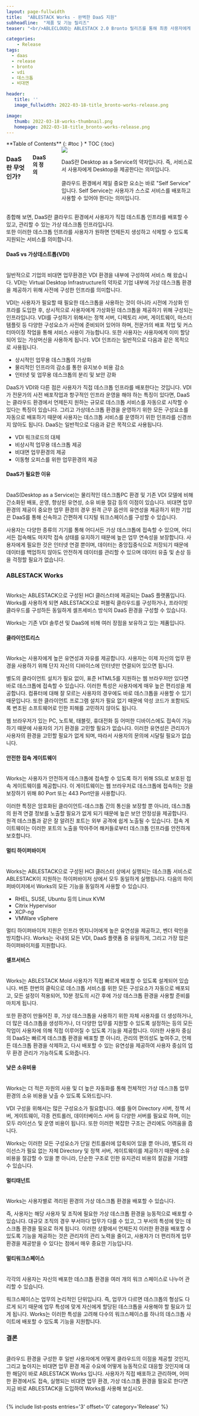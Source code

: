 ```yaml
---
layout: page-fullwidth
title:  "ABLESTACK Works - 완벽한 DaaS 지원"
subheadline:  "제품 및 기능 릴리즈"
teaser: "<br/>ABLECLOUD는 ABLESTACK 2.0 Bronto 릴리즈를 통해 최종 사용자에게 비대면 업무환경을 제공하기 위한 Desktop as a Service인 Works를 릴리즈 했습니다. ABLESTACK Works를 통해 기업 내부의 업무 환경을 안전하게 어디서나 사용자에게 제공할 수 있습니다. 이제 기업의 업무 환경을 비대면 환경으로 전환하십시오."

categories:
    - Release
tags:
  - daas
  - release
  - bronto
  - vdi
  - 데스크톱
  - 비대면

header:
   title: ''
   image_fullwidth: 2022-03-18-title_bronto-works-release.png

image:
   thumb: 2022-03-18-works-thumbnail.png
   homepage: 2022-03-18-title_bronto-works-release.png
---
```


<div class="row">
<div class="medium-4 medium-push-8 columns" markdown="1">
  <div class="panel radius" markdown="1">
  **Table of Contents**
  {: #toc }
  *  TOC
  {:toc}
  </div>
</div><!-- /.medium-4.columns -->

  <div class="medium-8 medium-pull-4 columns" markdown="1">

### DaaS란 무엇인가?

#### DaaS의 정의
<br/>
  <div class="row">
    <div class="small-5 columns">
        <img src="/images/2022-03-18-daas-image.png">
    </div>
    <div class="small-7 columns">
        <p>
          DaaS란 Desktop as a Service의 약자입니다. 즉, 서비스로서 사용자에게 Desktop을 제공한다는 의미입니다. 
          <br/>
          <br/> 클라우드 환경에서 제일 중요한 요소는 바로 "Self Service" 입니다. Self Service는 사용자가 스스로 서비스를 배포하고 사용할 수 있어야 한다는 의미입니다. 
        </p>
    </div>
  </div>
</div>
</div>

<br/>
종합해 보면, DaaS란 클라우드 환경에서 사용자가 직접 데스트톱 인프라를 배포할 수 있고, 관리할 수 있는 가상 데스크톱 인프라입니다. 
<br/>또한 이러한 데스크톱 인프라를 사용자가 원하면 언제든지 생성하고 삭제할 수 있도록 지원되는 서비스를 의미합니다. 

#### DaaS vs 가상데스트톱(VDI)
<br/>
일반적으로 기업의 비대면 업무환경은 VDI 환경을 내부에 구성하여 서비스 해 왔습니다. VDI는 Virtual Desktop Infrastructure의 약자로 기업 내부에 가상 데스크톱 환경을 제공하기 위해 사전에 구성한 인프라를 의미합니다. 

VDI는 사용자가 필요할 때 필요한 데스크톱을 사용하는 것이 아니라 시전에 가상화 인프라를 도입한 후, 상시적으로 사용자에게 가상화된 데스크톱을 제공하기 위해 구성되는 인프라입니다. VDI를 구성하기 위해서는 정책 서버, 디렉토리 서버, 게이트웨이, 마스터 템플릿 등 다양한 구성요소가 사전에 준비되어 있어야 하며, 전문가의 배포 작업 및 커스터마이징 작업을 통해 서비스 사용이 가능합니다. 또한 사용자는 사용자에게 이미 할당되어 있는 가상머신을 사용하게 됩니다. VDI 인프라는 일반적으로 다음과 같은 목적으로 사용됩니다. 

  - 상시적인 업무용 데스크톱의 가상화
  - 물리적인 인프라의 감소를 통한 유지보수 비용 감소
  - 인터넷 및 업무용 데스크톱의 분리 및 보안 강화

DaaS가 VDI와 다른 점은 사용자가 직접 데스크톱 인프라를 배포한다는 것입니다. VDI가 전문가의 사전 배포작업과 항구적인 인프라 운영을 해야 하는 특징이 있다면, DaaS는 클라우드 환경에서 언제든지 원하는 규모로 데스크톱 서비스를 자동으로 시작할 수 있다는 특징이 있습니다. 그리고 가상데스크톱 환경을 운영하기 위한 모든 구성요소를 자동으로 배포하기 때문에 사용자는 데스크톱 서비스를 운영하기 위한 인프라를 신경쓰지 않아도 됩니다. DaaS는 일반적으로 다음과 같은 목적으로 사용됩니다. 

  - VDI 워크로드의 대체
  - 비상시적 업무용 데스크톱 제공
  - 비대면 업무환경의 제공
  - 이동형 오피스를 위한 업무환경의 제공

#### DaaS가 필요한 이유
<br/>
DaaS(Desktop as a Service)는 물리적인 데스크톱PC 환경 및 기존 VDI 모델에 비해 간소화된 배포, 운영, 향상된 유연성, 소유 비용 절감 등의 이점이 있습니다. 비대면 업무 환경의 제공이 중요한 업무 환경의 경우 원격 근무 옵션의 유연성을 제공하기 위한 기업은 DaaS를 통해 신속하고 간편하게 디지털 워크스페이스를 구성할 수 있습니다. 

사용자는 다양한 종류의 기기를 통해 어디서든 가상 데스크톱에 접속할 수 있으며, 어디서든 접속해도 마지막 접속 상태를 유지하기 때문에 높은 업무 연속성을 보장합니다. 사용자에게 필요한 것은 인터넷 연결 뿐이며, 데이터는 중앙집중식으로 저장되기 때문에 데이터를 백업하지 않아도 안전하게 데이터를 관리할 수 있으며 데이터 유출 및 손상 등을 걱정할 필요가 없습니다. 

### ABLESTACK Works
<br/>
Works는 ABLESTACK으로 구성된 HCI 클러스터에 제공되는 DaaS 플랫폼입니다. Works를 사용하게 되면 ABLESTACK으로 퍼블릭 클라우드를 구성하거나, 프라이빗 클라우드를 구성하든 동일하게 셀프세비스 방식의 DaaS 환경을 구성할 수 있습니다. 

Works는 기존 VDI 솔루션 및 DaaS에 비해 여러 장점을 보유하고 있는 제품입니다.
<br/>

#### 클라이언트리스
<br/>
Works는 사용자에게 높은 유연성과 자유를 제공합니다. 사용자는 이제 자신의 업무 환경을 사용하기 위해 단지 자신의 디바이스에 인터넷만 연결되어 있으면 됩니다. 

별도의 클라이언트 설치가 필요 없이, 표준 HTML5를 지원하는 웹 브라우저만 있다면 바로 데스크톱에 접속할 수 있습니다. 이러한 특성은 사용자에게 매우 높은 편리성을 제공합니다. 컴퓨터에 대해 잘 모르는 사용자의 경우에도 바로 데스크톱을 사용할 수 있기 때문입니다. 또한 클라이언트 프로그램 설치가 필요 없기 때문에 악성 코드가 포함되도록 변조된 소프트웨어로 인한 피해를 고민하지 않아도 됩니다. 

웹 브라우저가 있는 PC, 노트북, 태블릿, 휴대전화 등 어떠한 디바이스에도 접속이 가능하기 때문에 사용자의 기기 환경을 고민할 필요가 없습니다. 이러한 유연성은 관리자가 사용자의 환경을 고민할 필요가 없게 되며, 따라서 사용자의 문의에 시달릴 필요가 없습니다. 

#### 안전한 접속 게이트웨이
<br/>
Works는 사용자가 안전하게 데스크톱에 접속할 수 있도록 하기 위해 SSL로 보호된 접속 게이트웨이를 제공합니다. 이 게이트웨이는 웹 브라우저로 데스크톱에 접속하는 것을 보장하기 위해 80 Port 또는 443 Port만을 사용합니다. 

이러한 특정은 암호화된 클라이언트-데스크톱 간의 통신을 보장할 뿐 아니라, 데스크톱의 원격 연결 정보를 노출할 필요가 없게 되기 때문에 높은 보안 안정성을 제공합니다. 원격 데스크톱과 같은 잘 알려진 포트는 외부 공격에 쉽게 노출될 수 있습니다. 접속 게이트웨이는 이러한 포트의 노출을 막아주어 해커들로부터 데스크톱 인프라를 안전하게 보호합니다. 

#### 멀티 하이퍼바이저
<br/>
Works는 ABLESTACK으로 구성된 HCI 클러스터 상에서 실행되는 데스크톱 서비스로 ABLESTACK이 지원하는 하이퍼바이저 상에서 모두 동일하게 실행됩니다. 다음의 하이퍼바이저에서 Works의 모든 기능을 동일하게 사용할 수 있습니다. 

- RHEL, SUSE, Ubuntu 등의 Linux KVM
- Citrix Hypervisor
- XCP-ng
- VMWare vSphere

멀티 하이퍼바이저 지원은 인프라 엔지니어에게 높은 유연성을 제공하고, 벤더 락인을 방지합니다. Works는 국내외 모든 VDI, DaaS 플랫폼 중 유일하게, 그리고 가장 많은 하이퍼바이저를 지원합니다. 

#### 셀프서비스
<br/>
Works는 ABLESTACK Mold 사용자가 직접 빠르게 배포할 수 있도록 설계되어 있습니다. 버튼 한번의 클릭으로 데스크톱 서비스를 위한 모든 구성요소가 자동으로 배포되고, 모든 설정이 적용되어, 10분 정도의 시간 후에 가상 데스크톱 환경을 사용할 준비를 마치게 됩니다. 

또한 환경이 만들어진 후, 가상 데스크톱을 사용하기 위한 자체 사용자를 더 생성하거나, 더 많은 데스크톱을 생성하거나, 더 다양한 업무를 지원할 수 있도록 설정하는 등의 모든 작업이 사용자에 의해 직접 이루어질 수 있도록 기능을 제공합니다. 이러한 사용자 중심의 DaaS는 빠르게 데스크톱 환경을 배포할 뿐 아니라, 관리의 편의성도 높여주고, 언제든 데스크톱 환경을 삭제하고, 다시 배포할 수 있는 유연성을 제공하여 사용자 중심의 업무 환경 관리가 가능하도록 도와줍니다. 

#### 낮은 소유비용
<br/>
Works는 더 적은 자원의 사용 및 더 높은 자동화를 통해 전체적인 가상 데스크톱 업무 환경의 소유 비용을 낮출 수 있도록 도와드립니다. 

VDI 구성을 위해서는 많은 구성요소가 필요합니다. 예를 들어 Directory 서버, 정책 서버, 게이트웨이, 각종 컨트롤러, 데이터베이스 서버 등 다양한 서버를 필요로 하며, 이는 모두 라이선스 및 운영 비용이 됩니다. 또한 이러한 복잡한 구조는 관리에도 어려움을 줍니다. 

Works는 이러한 모든 구성요소가 단일 컨트롤러에 압축되어 있을 뿐 아니라, 별도의 라이선스가 필요 없는 자체 Directory 및 정책 서버, 게이트웨이를 제공하기 때문에 소유 비용을 절감할 수 있을 뿐 아니라, 단순한 구조로 인한 유지관리 비용의 절감을 기대할 수 있습니다.

#### 멀티태넌트
<br/>
Works는 사용자별로 격리된 환경의 가상 데스크톱 환경을 배포할 수 있습니다. 

즉, 사용자는 해당 사용자 및 조직에 필요한 가상 데스크톱 환경을 능동적으로 배포할 수 있습니다. 대규모 조직의 경우 부서마다 업무가 다를 수 있고, 그 부서의 특성에 맞는 데스크톱 환경을 필요로 하게 됩니다. 이러한 상황에서 언제든지 이러한 환경을 배포할 수 있도록 기능을 제공하는 것은 관리자의 관리 노력을 줄이고, 사용자가 더 편리하게 업무 환경을 제공받을 수 있다는 점에서 매우 중요한 기능입니다. 

#### 멀티워크스페이스
<br/>
각각의 사용자는 자신의 배포한 데스크톱 환경을 여러 개의 워크 스페이스로 나누어 관리할 수 있습니다. 

워크스페이스는 업무의 논리적인 단위입니다. 즉, 업무가 다르면 데스크톱의 형상도 다르게 되기 때문에 업무 특성에 맞게 자신에게 할당된 데스크톱을 사용해야 할 필요가 있게 됩니다. Works는 이러한 특성을 고려해 다수의 워크스페이스를 하나의 데스크톱 사이트에 배포할 수 있도록 기능을 지원합니다. 

### 결론
<br/>
클라우드 환경을 구성한 후 일반 사용자에게 어떻게 클라우드의 이점을 제공할 것인지, 그리고 높아지는 비대면 업무 환경 제공 수요에 어떻게 능동적으로 대응할 것인지에 대한 해담이 바로 ABLESTACK Works 입니다. 사용자가 직접 배포하고 관리하며, 어떠한 환경에서도 접속, 실행되는 비대면 업무 환경, 가상 데스크톱 환경을 필요로 한다면 지금 바로 ABLESTACK을 도입하여 Works를 사용해 보십시오.
<br/><br/>


{% include list-posts entries='3' offset='0' category='Release' %}